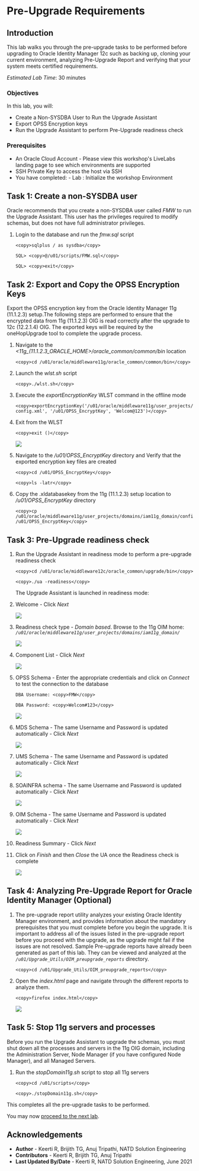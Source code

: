 # Pre-Upgrade Requirements

## Introduction

This lab walks you through the pre-upgrade tasks to be performed before upgrading to Oracle Identity Manager 12c such as backing up, cloning your current environment, analyzing Pre-Upgrade Report and verifying that your system meets certified requirements.

*Estimated Lab Time*: 30 minutes

### Objectives

In this lab, you will:
* Create a Non-SYSDBA User to Run the Upgrade Assistant
* Export OPSS Encryption keys
* Run the Upgrade Assistant to perform Pre-Upgrade readiness check

### Prerequisites

* An Oracle Cloud Account - Please view this workshop's LiveLabs landing page to see which environments are supported
* SSH Private Key to access the host via SSH
* You have completed:
      - Lab : Initialize the workshop Environment


## Task 1: Create a non-SYSDBA user

Oracle recommends that you create a non-SYSDBA user called *FMW* to run the Upgrade Assistant. This user has the privileges required to modify schemas, but does not have full administrator privileges.

1. Login to the database and run the *fmw.sql* script

    ```
    <copy>sqlplus / as sysdba</copy>
    ```
    ```
    SQL> <copy>@/u01/scripts/FMW.sql</copy>
    ```
    ```
    SQL> <copy>exit</copy>
    ```

## Task 2: Export and Copy the OPSS Encryption Keys

Export the OPSS encryption key from the Oracle Identity Manager 11g (11.1.2.3) setup.The following steps are performed to ensure that the encrypted data from 11g (11.1.2.3) OIG is read correctly after the upgrade to 12c (12.2.1.4) OIG. The exported keys will be required by the oneHopUpgrade tool to complete the upgrade process.

1. Navigate to the *<11g_(11.1.2.3_ORACLE_HOME>/oracle_common/common/bin* location

    ```
    <copy>cd /u01/oracle/middleware11g/oracle_common/common/bin</copy>
    ```

2. Launch the *wlst.sh* script
    ```
    <copy>./wlst.sh</copy>
    ```

3. Execute the *exportEncryptionKey* WLST command in the offline mode

    ```
    <copy>exportEncryptionKey('/u01/oracle/middleware11g/user_projects/domains/iam11g_domain/config/fmwconfig/jps-config.xml', '/u01/OPSS_EncryptKey', 'Welcom@123')</copy>
    ```

4. Exit from the WLST
    ```
    <copy>exit ()</copy>      
    ```

    ![](images/1-wlst.png)

5. Navigate to the */u01/OPSS_EncryptKey* directory and Verify that the exported encryption key files are created

    ```
    <copy>cd /u01/OPSS_EncryptKey</copy>
    ```
    ```
    <copy>ls -latr</copy>
    ```

6. Copy the .xldatabasekey from the 11g (11.1.2.3) setup location to */u01/OPSS_EncryptKey* directory

    ```
    <copy>cp /u01/oracle/middleware11g/user_projects/domains/iam11g_domain/config/fmwconfig/.xldatabasekey /u01/OPSS_EncryptKey</copy>
    ```

## Task 3: Pre-Upgrade readiness check

1. Run the Upgrade Assistant in readiness mode to perform a pre-upgrade readiness check

    ```
    <copy>cd /u01/oracle/middleware12c/oracle_common/upgrade/bin</copy>
    ```

    ```
    <copy>./ua -readiness</copy>
    ```

    The Upgrade Assistant is launched in readiness mode:

2. Welcome - Click *Next*

    ![](images/2-ua.png)

3. Readiness check type - *Domain based*. Browse to the 11g OIM home: *`/u01/oracle/middleware11g/user_projects/domains/iam11g_domain/`*

    ![](images/3-ua.png)

4. Component List - Click *Next*

    ![](images/4-ua.png)

5. OPSS Schema - Enter the appropriate credentials and click on *Connect* to test the connection to the database

    ```
    DBA Username: <copy>FMW</copy>
    ```
    ```
    DBA Password: <copy>Welcom#123</copy>
    ```

    ![](images/5-ua.png)

6. MDS Schema - The same Username and Password is updated automatically - Click *Next*

    ![](images/6-ua.png)

7. UMS Schema - The same Username and Password is updated automatically - Click *Next*

    ![](images/7-ua.png)

8. SOAINFRA schema - The same Username and Password is updated automatically - Click *Next*

    ![](images/8-ua.png)

9. OIM Schema - The same Username and Password is updated automatically - Click *Next*

    ![](images/9-ua.png)

10. Readiness Summary - Click *Next*

11. Click on *Finish* and then *Close* the UA once the Readiness check is complete

    ![](images/10-ua.png)

## Task 4: Analyzing Pre-Upgrade Report for Oracle Identity Manager (Optional)

1. The pre-upgrade report utility analyzes your existing Oracle Identity Manager environment, and provides information about the mandatory prerequisites that you must complete before you begin the upgrade. It is important to address all of the issues listed in the pre-upgrade report before you proceed with the upgrade, as the upgrade might fail if the issues are not resolved.
Sample Pre-upgrade reports have already been generated as part of this lab. They can be viewed and analyzed at the *`/u01/Upgrade_Utils/OIM_preupgrade_reports`* directory.

    ```
    <copy>cd /u01/Upgrade_Utils/OIM_preupgrade_reports</copy>
    ```

2. Open the *index.html* page and navigate through the different reports to analyze them.

    ```
    <copy>firefox index.html</copy>
    ```

    ![](images/Reports.png)

## Task 5: Stop 11g servers and processes

Before you run the Upgrade Assistant to upgrade the schemas, you must shut down all the processes and servers in the 11g OIG domain, including the Administration Server, Node Manager (if you have configured Node Manager), and all Managed Servers.

1. Run the *stopDomain11g.sh* script to stop all 11g servers

    ```
    <copy>cd /u01/scripts</copy>
    ```

    ```
    <copy>./stopDomain11g.sh</copy>
    ```

This completes all the pre-upgrade tasks to be performed.

You may now [proceed to the next lab](#next).

## Acknowledgements
* **Author** - Keerti R, Brijith TG, Anuj Tripathi, NATD Solution Engineering
* **Contributors** -  Keerti R, Brijith TG, Anuj Tripathi
* **Last Updated By/Date** - Keerti R, NATD Solution Engineering, June 2021
